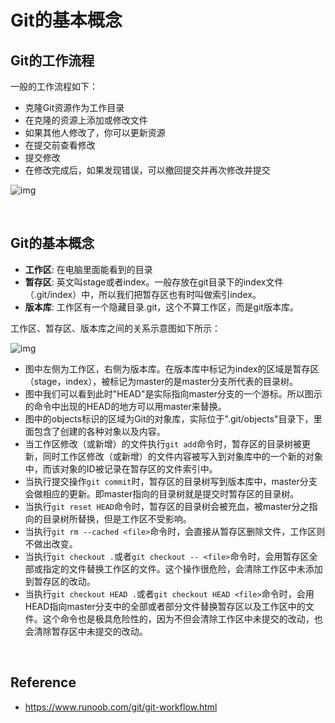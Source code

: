 # **Git的基本概念**

## **Git的工作流程**

一般的工作流程如下：
* 克隆Git资源作为工作目录
* 在克隆的资源上添加或修改文件
* 如果其他人修改了，你可以更新资源
* 在提交前查看修改
* 提交修改
* 在修改完成后，如果发现错误，可以撤回提交并再次修改并提交

![img](https://www.runoob.com/wp-content/uploads/2015/02/git-process.png)

<br>

## **Git的基本概念**

* **工作区**: 在电脑里面能看到的目录
* **暂存区**: 英文叫stage或者index。一般存放在git目录下的index文件（.git/index）中，所以我们把暂存区也有时叫做索引index。
* **版本库**: 工作区有一个隐藏目录.git，这个不算工作区，而是git版本库。

工作区、暂存区、版本库之间的关系示意图如下所示：

![img](https://img2022.cnblogs.com/blog/2794988/202210/2794988-20221005163151525-1882067151.png)

* 图中左侧为工作区，右侧为版本库。在版本库中标记为index的区域是暂存区（stage，index），被标记为master的是master分支所代表的目录树。
* 图中我们可以看到此时"HEAD"是实际指向master分支的一个游标。所以图示的命令中出现的HEAD的地方可以用master来替换。
* 图中的objects标识的区域为Git的对象库，实际位于".git/objects"目录下，里面包含了创建的各种对象以及内容。
* 当工作区修改（或新增）的文件执行`git add`命令时，暂存区的目录树被更新，同时工作区修改（或新增）的文件内容被写入到对象库中的一个新的对象中，而该对象的ID被记录在暂存区的文件索引中。
* 当执行提交操作`git commit`时，暂存区的目录树写到版本库中，master分支会做相应的更新。即master指向的目录树就是提交时暂存区的目录树。
* 当执行`git reset HEAD`命令时，暂存区的目录树会被充血，被master分之指向的目录树所替换，但是工作区不受影响。
* 当执行`git rm --cached <file>`命令时，会直接从暂存区删除文件，工作区则不做出改变。
* 当执行`git checkout .`或者`git checkout -- <file>`命令时，会用暂存区全部或指定的文件替换工作区的文件。这个操作很危险，会清除工作区中未添加到暂存区的改动。
* 当执行`git checkout HEAD .`或者`git checkout HEAD <file>`命令时，会用HEAD指向master分支中的全部或者部分文件替换暂存区以及工作区中的文件。这个命令也是极具危险性的，因为不但会清除工作区中未提交的改动，也会清除暂存区中未提交的改动。

<br>

## **Reference**
* https://www.runoob.com/git/git-workflow.html